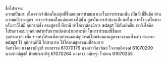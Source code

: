 ชื่อโปรเจค: 
<br>
ความเป็นมา:
เนื่องจากว่ามีคนในกลุ่มที่ชื่นชอบการทำขนม และในการทำขนมนั้น เป็นสิ่งที่ขึ้นชื่อ ด้านความแป๊ะของสูตร
การจะทำขนมในแต่ละอย่างได้นั้น สูตรในการทำต้องแป๊ะ แต่ในบางครั้ง แต่ในบางครั้งเราก็ไม่มี อุปกรณ์ชั่ง
ตามสูตรที่ ที่เรามี ทำให้เราต้องมีการ adapt ใช้กันเกิดขึ้น เราจึงได้คิดโปรแกรมแปลงหน่วยสำหรับการแปลงหน่วยมาตรชั่ง
ในการทำขนมนี้ขึ้นมา
<br>
จุดประสงค์:
เพื่อ ช่วยทำให้คนที่ชอบทำขนมแต่อุปกรณ์ไม่พร้อมตามสูตรของขนมที่จะทำ สามารถ adapt ใช้ อุปกรณ์ที่มี ให้สามารถ
ใช้ได้ตามสูตรขนมที่ต้องการ
<br>
จัดทำโดย 
นางสาวมัญชรี ทยาธรรม 61070176 
นางสาววิลาวัณย์ ใจงามเลิศวงศ์ 61070209
นางสาวอัญชลี ทิพย์ประเสริฐ 61070264
นางสาว อณิษฐา ใจอ่อน 61070255